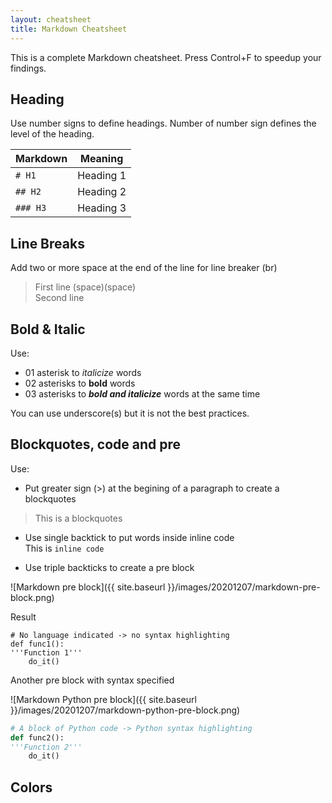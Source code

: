 ```yaml
---
layout: cheatsheet
title: Markdown Cheatsheet
---
```


This is a complete Markdown cheatsheet. Press Control+F to speedup your findings.

## Heading
Use number signs to define headings. Number of number sign defines the level of the heading.

| Markdown      |   Meaning     |
|---------------|---------------|
| `# H1`           | Heading 1     |
| `## H2`          | Heading 2     |
| `### H3`         | Heading 3     |

## Line Breaks
Add two or more space at the end of the line for line breaker (br)

> First line (space)(space)  
> Second line

## Bold & Italic
Use:
- 01 asterisk to *italicize* words  
- 02 asterisks to **bold** words  
- 03 asterisks to ***bold and italicize*** words at the same time  

You can use underscore(s) but it is not the best practices.

## Blockquotes, code and pre
Use:  
- Put greater sign (>) at the begining of a paragraph to create a blockquotes  
> This is a blockquotes  

- Use single backtick to put words inside inline code  
This is `inline code`

- Use triple backticks to create a pre block  

![Markdown pre block]({{ site.baseurl }}/images/20201207/markdown-pre-block.png)

Result

```
# No language indicated -> no syntax highlighting
def func1():
'''Function 1'''
    do_it()
```  

Another pre block with syntax specified   

![Markdown Python pre block]({{ site.baseurl }}/images/20201207/markdown-python-pre-block.png)

```python
# A block of Python code -> Python syntax highlighting
def func2():
'''Function 2'''
    do_it()
```  

## Colors